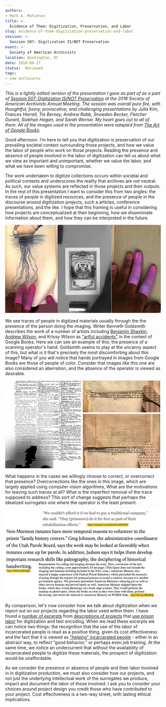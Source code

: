```yaml
---
authors:
- Mark A. Matienzo
title: >-
  Evidence of Them: Digitization, Preservation, and Labor
slug: evidence-of-them-digitization-preservation-and-labor
session: >-
  Session 507: Digitization IS/NOT Preservation
event: >-
  Society of American Archivists
location: Washington, DC
date: 2018-08-17
status:  Reviewed
tags:
- new enclosures
---
```


*This is a lightly edited version of the presentation I gave as part of as a part of [Session 507: Digitization IS/NOT Preservation](https://archives2018.sched.com/event/ESmV/507-pop-up-digitization-isnot-preservation-room-change) at the 2018 Society of American Archivists Annual Meeting. The session was overall pure fire, with thoughtful, funny, provocative, and challenging presentations by Julia Kim, Frances Harrell, Tre Berney, Andrew Robb, Snowden Becker, Fletcher Durant, Siobhan Hagan, and Sarah Werner. My heart goes out to all of them. All of the images used in the presentation were adapted from [The Art of Google Books](https://theartofgooglebooks.tumblr.com).*

<!--more-->

Good afternoon. I’m here to tell you that digitization is preservation of our prevailing societal context surrounding those projects, and how we value the labor of people who work on those projects. Reading the presence and absence of people involved in the labor of digitization can tell us about what we view as important and unimportant, whether we value the labor, and what we have been willing to compromise.

The work undertaken to digitize collections occurs within societal and political contexts and underscores the reality that archives are not neutral. As such, our value systems are reflected in those projects and their outputs. In the rest of this presentation I want to consider this from two angles: the traces of people in digitized resources, and the presence of people in the discourse around digitization projects, such a articles, conference presentations, and the like. I hope that this framing is useful in considering how projects are conceptualized at their beginning, how we disseminate information about them, and how they can be interpreted in the future.

![An image from Google Books containing hands of people of color.](/images/2018-digitization1.jpg)

We see traces of people in digitized materials usually through the the presence of the person doing the imaging. Writer Kenneth Goldsmith describes the work of a number of artists including [Benjamin Shaykin](https://benjaminshaykin.com/Special-Collection), [Andrew Wilson](http://www.andrewnormanwilson.com/ScanOps.html), and Krissy Wilson as ["artful accidents"](https://www.newyorker.com/books/page-turner/the-artful-accidents-of-google-books) in the context of Google Books. Here we can see an example of this: the presence of a scanning operator's hand. Goldsmith seems to play at the uncanny aspect of this, but what is it that's precisely the most discomforting about this image? Many of you will notice that hands portrayed in images from Google Books are those of people of color. Consider that images like this one are also considered an aberration, and the absence of the operator is viewed as desirable.

![Autocorrected images from Google Books, intended to "hide" the presence of hands](/images/2018-digitization2.jpg)

What happens in the cases we willingly choose to correct, or overcorrect that presence? Overcorrections like the ones in this image, which are largely applied using computer vision algorithms, What are the motivations for leaving such traces at all? What is the imperfect removal of the trace supposed to address? This sort of change suggests that perhaps the idealized surrogates one where the operator is the least present.

![A set of quotations relating to the use of prison labor in digitization. Links to the articles quoted appear in the following paragraph.](/images/2018-digitization3.jpg)

By comparison, let's now consider how we talk about digitization when we report out on our projects regarding the labor used within them. I have found a [number of excerpts](http://newsok.com/article/3919704/) from [descriptions of projects](https://www.motherjones.com/politics/2015/08/mormon-church-prison-geneology-family-search/) that [use prison labor](http://cool.conservation-us.org/byorg/lc/etextw/sess4.html) for digitization and text encoding. When we read these excerpts we can notice two things: the recognition that the use of the labor of incarcerated people is read as a positive thing, given its cost effectiveness and the fact that it is viewed as ["helping" incarcerated people](http://newsok.com/article/3919704/) - either in an abstract way, to reflect “good behavior,” or perhaps even job training. At the same time, we notice an undercurrent that without the availability of incarcerated people to digitize these materials, the prospect of digitization would be unaffordable.

As we consider the presence or absence of people and their labor involved in in digitization production, we must also consider how our projects, and not just the underlying intellectual work of the surrogates we produce, impact and document the labor of those involved. I ask you to consider your choices around project design you credit those who have contributed to your project. Cost effectiveness is a two-way street, with lasting ethical implications.
